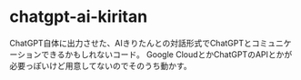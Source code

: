 # chatgpt-ai-kiritan

ChatGPT自体に出力させた、AIきりたんとの対話形式でChatGPTとコミュニケーションできるかもしれないコード。
Google CloudとかChatGPTのAPIとかが必要っぽいけど用意してないのでそのうち動かす。
